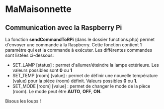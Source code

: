 # MaMaisonnette
## Communication avec la Raspberry Pi
La fonction **sendCommandToRPi** (dans le dossier functions.php) permet d'envoyer une commande à la Raspberry. Cette fonction contient 1 paramètre qui est la commande à exécuter. Les différentes commandes sont listées ci-dessous:

* SET_LAMP [status] : permet d'allumer/éteindre la lampe extérieure. Les valeurs possibles sont **0** ou **1**
* SET_TEMP [room] [value] : permet de définir une nouvelle température (value) pour la pièce (room) définit. Valeurs possibles **0** ou **1**.
* SET_MODE [room] [value] : permet de changer le mode de la pièce (room). Le mode peut être **AUTO**, **OFF**, **ON**.

Bisous les loups !